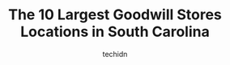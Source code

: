 ---
layout: ampstory
image: https://i0.wp.com/paketmu.com/wp-content/uploads/2023/06/palmetto-goodwill-0-in-south-carolina-1686368558.jpeg?resize=640,853
author: techidn
featured: false
description: Explore the diverse Goodwill Store scene in South Carolina, home to an incredible selection of 10 establishments catering to every taste. Whether youre in search of iconic favorites or undi
title: The 10 Largest Goodwill Stores Locations in South Carolina
cover:
   title: The 10 Largest Goodwill Stores Locations in South Carolina
   subtitle: RICKPATE
   background: https://paketmu.com/wp-content/uploads/2023/06/palmetto-goodwill-0-in-south-carolina-1686368558.jpeg

pages: 
 - layout: thirds
   top: <h1>#1 Goodwill</h1>
   bottom: "<p>This location had an okay selection of items. The housewares section was a tad minimal but there was tons of clothes and shoes. My goal was to find a u inquest piece to a</p>"
   background: https://paketmu.com/wp-content/uploads/2023/06/palmetto-goodwill-1-in-south-carolina-1686368560.jpeg
   backgroundblur: true
 - layout: thirds
   top: <h1>#2 Goodwill</h1>
   bottom: "<p>We came to town hoping to meet YouTube famous HarryTornado!! We went to the goodwill bins outlet store, retail store, and the flea market!! We came home to North Carolina</p>"
   background: https://paketmu.com/wp-content/uploads/2023/06/palmetto-goodwill-2-in-south-carolina-1686368561.jpeg
   cta:
      link: https://paketmu.com/the-10-largest-goodwill-stores-locations-in-south-carolina/
      text: The 10 Largest Goodwill Stores Locations in South Carolina
 - layout: thirds
   top: <h1>#3 Palmetto Goodwill</h1>
   bottom: "<p>One of the best thrift stores Ive been to. If you can get over the fact that youre sifting through peoples old clothes, then you can usually find some great things.</p>"
   background: https://paketmu.com/wp-content/uploads/2023/06/palmetto-goodwill-3-in-south-carolina-1686368562.jpeg
   cta:
      link: https://paketmu.com/the-10-largest-goodwill-stores-locations-in-south-carolina/
      text: The 10 Largest Goodwill Stores Locations in South Carolina
 - layout: thirds
   top: <h1>#4 Goodwill</h1>
   bottom: "<p>118 Knoll Station Dr, Lexington, SC 29073, United States</p>"
   background: https://images.unsplash.com/photo-1489648022186-8f49310909a0?ixlib=rb-4.0.3&ixid=MnwxMjA3fDB8MHxwaG90by1wYWdlfHx8fGVufDB8fHx8&auto=format&fit=crop&w=640&h=853&q=80
   cta:
      link: https://paketmu.com/the-10-largest-goodwill-stores-locations-in-south-carolina/
      text: The 10 Largest Goodwill Stores Locations in South Carolina
 - layout: thirds
   top: <h1>#5 Goodwill</h1>
   bottom: "<p>1616 Sandifer Blvd, Seneca, SC 29678, United States</p>"
   background: https://images.unsplash.com/photo-1557672172-298e090bd0f1?ixlib=rb-4.0.3&ixid=MnwxMjA3fDB8MHxwaG90by1wYWdlfHx8fGVufDB8fHx8&auto=format&fit=crop&w=640&h=853&q=80
   cta:
      link: https://paketmu.com/the-10-largest-goodwill-stores-locations-in-south-carolina/
      text: The 10 Largest Goodwill Stores Locations in South Carolina
 - layout: thirds
   top: <h1>#6 Palmetto Goodwill</h1>
   bottom: "<p>2321 Hwy 9 E, Longs, SC 29568, United States</p>"
   background: https://images.unsplash.com/photo-1540457036297-448b6b99e91c?ixlib=rb-4.0.3&ixid=MnwxMjA3fDB8MHxwaG90by1wYWdlfHx8fGVufDB8fHx8&auto=format&fit=crop&w=640&h=853&q=80
   cta:
      link: https://paketmu.com/the-10-largest-goodwill-stores-locations-in-south-carolina/
      text: The 10 Largest Goodwill Stores Locations in South Carolina
 - layout: thirds
   top: <h1>#7 Palmetto Goodwill</h1>
   bottom: "<p>3336 Hwy 17 S, North Myrtle Beach, SC 29582, United States</p>"
   background: https://images.unsplash.com/photo-1518640467707-6811f4a6ab73?ixlib=rb-4.0.3&ixid=MnwxMjA3fDB8MHxwaG90by1wYWdlfHx8fGVufDB8fHx8&auto=format&fit=crop&w=640&h=853&q=80
   cta:
      link: https://paketmu.com/the-10-largest-goodwill-stores-locations-in-south-carolina/
      text: The 10 Largest Goodwill Stores Locations in South Carolina
 - layout: thirds
   middle: Continue reading...
   background: https://images.unsplash.com/photo-1615749413727-825b59a857b5?ixlib=rb-4.0.3&ixid=MnwxMjA3fDB8MHxwaG90by1wYWdlfHx8fGVufDB8fHx8&auto=format&fit=crop&w=640&h=853&q=80
   cta:
      link: https://paketmu.com/the-10-largest-goodwill-stores-locations-in-south-carolina/
      text: The 10 Largest Goodwill Stores Locations in South Carolina
      
---